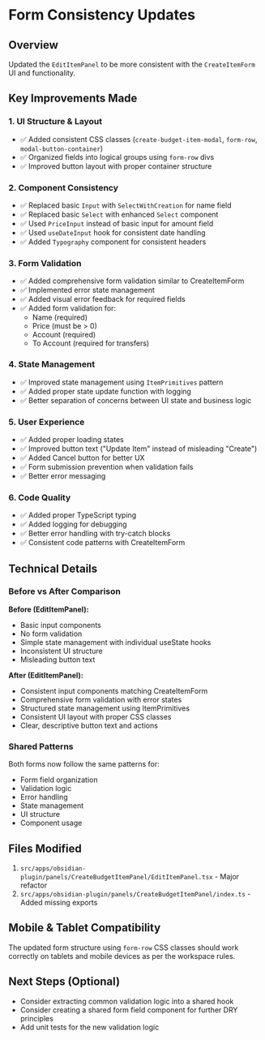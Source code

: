 # Form Consistency Updates

## Overview
Updated the `EditItemPanel` to be more consistent with the `CreateItemForm` UI and functionality.

## Key Improvements Made

### 1. **UI Structure & Layout**
- ✅ Added consistent CSS classes (`create-budget-item-modal`, `form-row`, `modal-button-container`)
- ✅ Organized fields into logical groups using `form-row` divs
- ✅ Improved button layout with proper container structure

### 2. **Component Consistency**
- ✅ Replaced basic `Input` with `SelectWithCreation` for name field
- ✅ Replaced basic `Select` with enhanced `Select` component
- ✅ Used `PriceInput` instead of basic input for amount field
- ✅ Used `useDateInput` hook for consistent date handling
- ✅ Added `Typography` component for consistent headers

### 3. **Form Validation**
- ✅ Added comprehensive form validation similar to CreateItemForm
- ✅ Implemented error state management
- ✅ Added visual error feedback for required fields
- ✅ Added form validation for:
  - Name (required)
  - Price (must be > 0)
  - Account (required)
  - To Account (required for transfers)

### 4. **State Management**
- ✅ Improved state management using `ItemPrimitives` pattern
- ✅ Added proper state update function with logging
- ✅ Better separation of concerns between UI state and business logic

### 5. **User Experience**
- ✅ Added proper loading states
- ✅ Improved button text ("Update Item" instead of misleading "Create")
- ✅ Added Cancel button for better UX
- ✅ Form submission prevention when validation fails
- ✅ Better error messaging

### 6. **Code Quality**
- ✅ Added proper TypeScript typing
- ✅ Added logging for debugging
- ✅ Better error handling with try-catch blocks
- ✅ Consistent code patterns with CreateItemForm

## Technical Details

### Before vs After Comparison

**Before (EditItemPanel):**
- Basic input components
- No form validation
- Simple state management with individual useState hooks
- Inconsistent UI structure
- Misleading button text

**After (EditItemPanel):**
- Consistent input components matching CreateItemForm
- Comprehensive form validation with error states
- Structured state management using ItemPrimitives
- Consistent UI layout with proper CSS classes
- Clear, descriptive button text and actions

### Shared Patterns
Both forms now follow the same patterns for:
- Form field organization
- Validation logic
- Error handling
- State management
- UI structure
- Component usage

## Files Modified
1. `src/apps/obsidian-plugin/panels/CreateBudgetItemPanel/EditItemPanel.tsx` - Major refactor
2. `src/apps/obsidian-plugin/panels/CreateBudgetItemPanel/index.ts` - Added missing exports

## Mobile & Tablet Compatibility
The updated form structure using `form-row` CSS classes should work correctly on tablets and mobile devices as per the workspace rules.

## Next Steps (Optional)
- Consider extracting common validation logic into a shared hook
- Consider creating a shared form field component for further DRY principles
- Add unit tests for the new validation logic